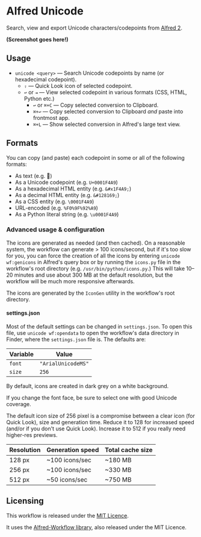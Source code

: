 
Alfred Unicode
==============

Search, view and export Unicode characters/codepoints from [Alfred 2][alfred2].

**(Screenshot goes here!)**


Usage
-----

- `unicode <query>` — Search Unicode codepoints by name (or hexadecimal codepoint).
    - `⇧` — Quick Look icon of selected codepoint.
    - `↩` or `⇥` — View selected codepoint in various formats (CSS, HTML, Python etc.)
        - `↩` or `⌘+C` — Copy selected conversion to Clipboard.
        - `⌘+↩` — Copy selected conversion to Clipboard *and* paste into frontmost app.
        - `⌘+L` — Show selected conversion in Alfred's large text view.


Formats
-------

You can copy (and paste) each codepoint in some or all of the following formats:

- As text (e.g. 💩)
- As a Unicode codepoint (e.g. `U+0001F4A9`)
- As a hexadecimal HTML entity (e.g. `&#x1F4A9;`)
- As a decimal HTML entity (e.g. `&#128169;`)
- As a CSS entity (e.g. `\0001F4A9`)
- URL-encoded (e.g. `%F0%9F%92%A9`)
- As a Python literal string (e.g. `\u0001F4A9`)


### Advanced usage & configuration ###

The icons are generated as needed (and then cached). On a reasonable system, the workflow can generate &gt; 100 icons/second, but if it's too slow for you, you can force the creation of all the icons by entering `unicode wf:genicons` in Alfred's query box or by running the `icons.py` file in the workflow's root directory (e.g. `/usr/bin/python/icons.py`.) This will take 10–20 minutes and use about 300 MB at the default resolution, but the workflow will be much more responsive afterwards.

The icons are generated by the `IconGen` utility in the workflow's root directory.


#### settings.json ####

Most of the default settings can be changed in `settings.json`. To open this file, use `unicode wf:opendata` to open the workflow's data directory in Finder, where the `settings.json` file is. The defaults are:

| Variable |       Value        |
|----------|--------------------|
| `font`   | `"ArialUnicodeMS"` |
| `size`   | `256`              |

By default, icons are created in dark grey on a white background.

If you change the font face, be sure to select one with good Unicode coverage.

The default icon size of 256 pixel is a compromise between a clear icon (for Quick Look), size and generation time. Reduce it to 128 for increased speed (and/or if you don't use Quick Look). Increase it to 512 if you really need higher-res previews.

| Resolution   | Generation speed   | Total cache size   |
| ------------ | ------------------ | ------------------ |
| 128 px       | ~100 icons/sec     | ~180 MB            |
| 256 px       | ~100 icons/sec     | ~330 MB            |
| 512 px       | ~50 icons/sec      | ~750 MB            |


Licensing
---------

This workflow is released under the [MIT Licence][licence].

It uses the [Alfred-Workflow library][aw], also released under the MIT Licence.


[alfred2]: http://www.alfredforum.com/
[licence]: ./LICENCE.txt
[aw]: http://www.deanishe.net/alfred-workflow/
[aw-github]: https://github.com/deanishe/alfred-workflow/
